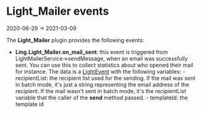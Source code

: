 Light_Mailer events
=============
2020-06-29 -> 2021-03-09



The **Light_Mailer** plugin provides the following events:


- **Ling.Light_Mailer.on_mail_sent**: this event is triggered from LightMailerService->sendMessage,
        when an email was successfully sent. 
        You can use this to collect statistics about who opened their mail for instance.
        The data is a [LightEvent](https://github.com/lingtalfi/Light/blob/master/Events/LightEvent.php) with the following variables:
         - recipientList: the recipient list used for the sending.
                If the mail was sent in batch mode, it's just a string representing the email address of the recipient.
                If the mail wasn't sent in batch mode, it's the recipientList variable that the caller of the **send** method passed.
         - templateId: the template id